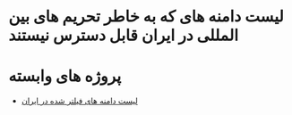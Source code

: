 # لیست دامنه های که به خاطر تحریم های بین المللی در ایران قابل دسترس نیستند

# پروژه های وابسته
- [لیست دامنه های فیلتر شده در ایران][link-ir-blocked-domain]



[link-ir-blocked-domain]: https://github.com/filteryab/ir-blocked-domain